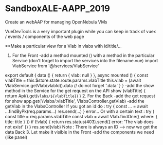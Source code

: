 # SandboxALE-AAPP_2019
Create an webAAP for managing OpenNebula VMs

VueDevTools is a very important plugin while you can keep in track of vuex / events / components of the web page

**Make a particular view for a Vlab in vlabs with id/title/...
1. For the Front
-add a method mounted () with a method in the particular Service (don't forget to import the services into the filename.vue)
import VlabService from '@/services/VlabService'

export default {
  data () {
    return {
      vlab: null
    }
  },
  async mounted () {
    const vlabTitle = this.$store.state.route.params.vlabTitle
    this.vlab = (await VlabService.getVlab(vlabId)).data // do not forget '.data'
  }
}
-add the show method in the Service for the get request on the API
show (vlabTitle) {
  return Api().get(`vlabs/${vlabTitle}`)
}
2. For the Back
-add the get request for show
app.get('/vlabs/:vlabTitle',
    VlabsController.getVlab)
-add the getVlab in the VlabsController
If you got an id do :
try {
  const ... = await ...findByPk(req.params...)
  res.send(...)
} error...
Or with a certain text :
try {
  const title = req.params.vlabTitle
  const vlab = await Vlab.findOne({
    where: {
      title: title
    }
  })
  if (!vlab) {
    return res.status(403).send({
      error: 'The vlab does not exist'
    })
  }
  res.send(vlab)
Note : There is always an ID
--> now we get the data Back
3. Let make it visible in the Front
-add the components we need (like panel)
